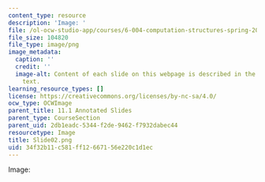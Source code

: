 ```yaml
---
content_type: resource
description: 'Image: '
file: /ol-ocw-studio-app/courses/6-004-computation-structures-spring-2017/34f32b11c581ff12667156e220c1d1ec_Slide02.png
file_size: 104820
file_type: image/png
image_metadata:
  caption: ''
  credit: ''
  image-alt: Content of each slide on this webpage is described in the surrounding
    text.
learning_resource_types: []
license: https://creativecommons.org/licenses/by-nc-sa/4.0/
ocw_type: OCWImage
parent_title: 11.1 Annotated Slides
parent_type: CourseSection
parent_uid: 2db1eadc-5344-f2de-9462-f7932dabec44
resourcetype: Image
title: Slide02.png
uid: 34f32b11-c581-ff12-6671-56e220c1d1ec
---
```

Image: 